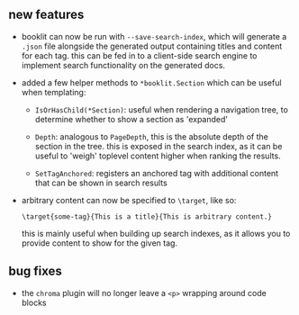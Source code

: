 ## new features

* booklit can now be run with `--save-search-index`, which will generate a
  `.json` file alongside the generated output containing titles and content for
  each tag. this can be fed in to a client-side search engine to implement
  search functionality on the generated docs.

* added a few helper methods to `*booklit.Section` which can be useful when
  templating:

  * `IsOrHasChild(*Section)`: useful when rendering a navigation tree, to
    determine whether to show a section as 'expanded'

  * `Depth`: analogous to `PageDepth`, this is the absolute depth of the
    section in the tree. this is exposed in the search index, as it can be
    useful to 'weigh' toplevel content higher when ranking the results.

  * `SetTagAnchored`: registers an anchored tag with additional content that
    can be shown in search results

* arbitrary content can now be specified to `\target`, like so:

  ```
  \target{some-tag}{This is a title}{This is arbitrary content.}
  ```

  this is mainly useful when building up search indexes, as it allows you to
  provide content to show for the given tag.


## bug fixes

* the `chroma` plugin will no longer leave a `<p>` wrapping around code blocks
